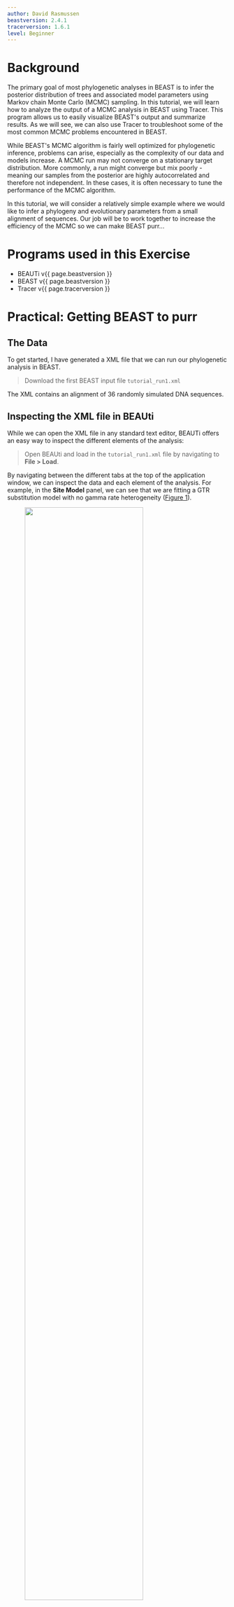 ```yaml
---
author: David Rasmussen
beastversion: 2.4.1
tracerversion: 1.6.1
level: Beginner
---
```



# Background

The primary goal of most phylogenetic analyses in BEAST is to infer the posterior distribution of trees and associated model parameters using Markov chain Monte Carlo (MCMC) sampling. In this tutorial, we will learn how to analyze the output of a MCMC analysis in BEAST using Tracer. This program allows us to easily visualize BEAST's output and summarize results. As we will see, we can also use Tracer to troubleshoot some of the most common MCMC problems  encountered in BEAST.

While BEAST's MCMC algorithm is fairly well optimized for phylogenetic inference, problems can arise, especially as the complexity of our data and models increase. A MCMC run may not converge on a stationary target distribution. More commonly, a run might converge but mix poorly - meaning our samples from the posterior are highly autocorrelated and therefore not independent. In these cases, it is often necessary to tune the performance of the MCMC algorithm.

In this tutorial, we will consider a relatively simple example where we would like to infer a phylogeny and evolutionary parameters from a small alignment of sequences.  Our job will be to work together to increase the efficiency of the MCMC so we can make BEAST purr...


# Programs used in this Exercise



-  BEAUTi v{{ page.beastversion }}
-  BEAST v{{ page.beastversion }}
-  Tracer v{{ page.tracerversion }} 




# Practical: Getting BEAST to purr



## The Data

To get started, I have generated a XML file that we can run our phylogenetic analysis in BEAST.


> Download the first BEAST input file `tutorial_run1.xml`
> 

The XML contains an alignment of 36 randomly simulated DNA sequences. 


## Inspecting the XML file in BEAUti

While we can open the XML file in any standard text editor, BEAUTi offers an easy way to inspect the different elements of the analysis: 


> Open BEAUti and load in the `tutorial_run1.xml` file by navigating to **File > Load**.
> 

By navigating between the different tabs at the top of the application window, we can inspect the data and each element of the analysis. For example, in the **Site Model** panel, we can see that we are fitting a GTR substitution model with no gamma rate heterogeneity ([Figure 1](#fig:beauti_run1)).

<figure>
	<a id="fig:beauti_run1"></a>
	<img style="width:80.0%;" src="figures/beauti_run1.png" alt="">
	<figcaption>Figure 1: The Site Model panel in BEAUTi</figcaption>
</figure>
<br>



### Running the XML in BEAST

We are now ready to run our first analysis in BEAST.


> Open BEAST and choose `tutorial_run1.xml` as the BEAST XML file. Then click **Run**.
> 

<figure>
	<a id="fig:beast_run1"></a>
	<img style="width:50.0%;" src="figures/beast_input_run1.png" alt="">
	<figcaption>Figure 2: Running BEAST with a user-specified random number seed.</figcaption>
</figure>
<br>


If you set the random number seed to 1985, you should be able to reproduce my results exactly ([Figure 2](#fig:beast_run1)). Feel free to use another seed if you would like to experiment. Since we are only running 200,000 iterations, the MCMC should finish running in under 30 seconds.


### Visualizing BEAST's output in Tracer


> Open Tracer and navigate to **File > Import Trace File**, then open `tutorial_run1.log`
> 

Tracer allows us to quickly visualize BEAST's MCMC output in order to check performance and see our parameter estimates. On the left there is a panel where all model parameters are listed along with their mean posterior estimates and Effective Sample Size (ESS). Recall that the ESS tells us how many pseudo-independent samples we have from the posterior, so the higher the better. Here, we can see that the ESS is low for all parameters, indicating that we do not yet have a good estimate of the posterior distribution.

By selecting a parameter in the left panel and then clicking on the **Trace** tab, we can see how the MCMC explored parameter space ([Figure 3](#fig:tracer_run1)). For the clockRate parameter for instance, we see that the chain quickly converged to a value of about 0.01 (the true value used to simulate the sequence data), but mixing was poor, hence the low ESS. 

<figure>
	<a id="fig:tracer_run1"></a>
	<img style="width:80.0%;" src="figures/tracer_run1.png" alt="">
	<figcaption>Figure 3: A trace plot for the clockRate parameter</figcaption>
</figure>
<br>


We can also be see our posterior estimates for each parameter by clicking on the **Estimates** tab while highlighting the desired parameter in the left panel. This provides us with various summary statistics and a frequency histogram representing our estimate of the posterior distribution constructed from our MCMC samples. For the clockRate parameter, we can see that our estimate of the posterior is extremely rough, again because we have so few uncorrelated samples from the posterior ([Figure 4](#fig:tracer_run1_ests)).

<figure>
	<a id="fig:tracer_run1_ests"></a>
	<img style="width:80.0%;" src="figures/tracer_run1_ests.png" alt="">
	<figcaption>Figure 4: Posterior estimates of the clockRate in Tracer.</figcaption>
</figure>
<br>



### Run 2: Increasing the chain length

By checking the ESS, trace plots and parameter estimates, we got the picture that none of our parameters in Run 1 mixed well. In this case, the simplest thing to try is to rerun the MCMC for more iterations.


> Load the `tutorial_run1.xml` back into BEAUti using **File > Load**. Navigate to the MCMC panel and increase the chain length to 1 million . You may also want to change the file name for the log file to `tutorial_run2.log` so we do not overwrite our previous results. When done, navigate **File > Save As** and save as `tutorial_run2.xml`.
> 


> Run the `tutorial_run2.xml` file in BEAST as we did before. When done, open the `tutorial_run2.log` in Tracer.
> 

<figure>
	<a id="fig:beauti_run2"></a>
	<img style="width:80.0%;" src="figures/beauti_run2.png" alt="">
	<figcaption>Figure 5: Increasing the chain length in BEAUTi</figcaption>
</figure>
<br>


Looking at the MCMC output in Tracer, we see that that increasing the chain length did help some ([Figure 6](#fig:tracer_run2)). The ESS values are higher and the traces look better, but still not great. In the next section, we will continue to focus on the clockRate parameter because it still has a low ESS and appears to mix especially poorly. 

<figure>
	<a id="fig:tracer_run2"></a>
	<img style="width:80.0%;" src="figures/tracer_run2.png" alt="">
	<figcaption>Figure 6: A trace plot for the clockRate parameter</figcaption>
</figure>
<br>



### Run 3: Changing the clockRate operators

If one parameter in particular is not converging or mixing well, we can try to tweak that parameter's operator(s). Remember that BEAST's operators control what new parameter values are proposed at each MCMC iteration and how these proposals are made (i.e. the proposal distribution). Since the **clockRate** parameter was not mixing well in Run 2, we will try increasing the frequency at which new **clockRates** are proposed.


> Load the `tutorial_run2.xml` back into BEAUti and select `View > Show Operators` panel. This will bring up a new panel showing all the operators in use ([Figure 7](#fig:beauti_run3)). Click on the black triangle next to `Scale:clockRate`. In the menu that drops down, check **Optimize**. In the box to the right of `Scale.clockRate`, change the value from **0.1** to **3.0**. Now navigate to the MCMC panel and change the file name for the log file to `tutorial_run3.log`. When done, save as `tutorial_run3.xml`.
> 

<figure>
	<a id="fig:beauti_run3"></a>
	<img style="width:80.0%;" src="figures/beauti_run3.png" alt="">
	<figcaption>Figure 7: The Operators panel in BEAUTi</figcaption>
</figure>
<br>
 

So, what just happened? We told BEAST to try to automatically optimize the scale operator on the clockRate, which moves the parameter value up or down. Note that by default, operators are automatically optimized in BEAST, but for the purposes of this tutorial I turned off auto-optimization to get especially bad mixing. We also increased the weight on this scale operator so that new **clockRates** will be proposed more often in the MCMC. Going from a weight of 1.0 to 3.0 means that new proposals for that parameter will be made three times more often, but the frequency at which a given operator is called depends on the weights given to other operators. So if there are parameters with very high ESS values, we may want to reallocate weight on their operators to operators on less well mixing parameters. For fun, you may want to guess what each operator in the **Operators** panel is doing.



> Run the `tutorial_run3.xml` in BEAST and then open the `tutorial_run3.log` in Tracer.
> 

We can see that optimizing the operator dramatically improves mixing for the clockRate ([Figure 8](#fig:tracer_run3)). But there is still room for improvement.

<figure>
	<a id="fig:tracer_run3"></a>
	<img style="width:80.0%;" src="figures/tracer_run3.png" alt="">
	<figcaption>Figure 8: A trace plot for the clockRate parameter</figcaption>
</figure>
<br>
 

One thing to keep in mind is that BEAST is using MCMC to explore a multidimensional parameter space, and poor mixing in one dimension can be caused by poor mixing in another dimension. This often arises because two parameters are highly correlated. We can identify these correlations in Tracer by visualizing the joint distribution of a pair of parameters together. To do this, select one parameter in the left panel and then, while holding the command key, select another. Then click on the **Joint-Marginal** tab at the top. Looking at the pairwise joint distribution for **TreeHeight** and **clockRate**, we see that these two parameters are highly negatively correlated ([Figure 9](#fig:tracer_run3Joint)). We therefore may want to add an operator that updates these parameters together to more efficiently explore their parameter space.

<figure>
	<a id="fig:tracer_run3Joint"></a>
	<img style="width:80.0%;" src="figures/tracer_run3Joint.png" alt="">
	<figcaption>Figure 9: The joint posterior distribution of TreeHeight and clockRate</figcaption>
</figure>
<br>



### Run 4: Adding an upDown operator

The easiest way to improve MCMC performance when two parameters are highly negatively correlated is to add an **UpDown** operator. This operator scales one parameter up while scaling the other parameter down. If two parameters are highly positively correlated we can also use this operator to scale both parameters in the same direction, up or down. 


> Load the `tutorial_run3.xml` back into BEAUti and select `View > Show Operators` panel. Click on the black triangle next to **UpDown clockRate**. In the menu that drops down, check **Optimize**. In the box to the right, change the weight on the UpDown operator from **0.0** to **3.0**. In the MCMC panel, change the file name for the log file to `tutorial_run3.log`. When done, save as ftutorial_run4.xml`.
> 

We just added an **UpDown** operator on the **clockRate** and the **TreeHeight**. The fact that these two parameters are highly negatively correlated makes perfect sense. An increase in the **clockRate** means that less time is needed for substitutions to accumulate along branches; meaning branches can be shorter and yet still explain the same amount of accumulated evolutionary change in the sequence data. If all branches in the tree become shorter, then the total **TreeHeight** will also decrease. Thus it makes sense to include an **UpDown** operator on **clockRate** and **TreeHeight**. In fact, by default BEAUTi includes this operator. However, I disabled it in the original XML file by setting the weight on this operator to zero for the purpose of illustration.


> Run the `tutorial_run4.xml` in BEAST and then open the `tutorial_run4.log` in Tracer.
> 

Looking at the MCMC output in Tracer, we see that all parameters are starting to mix well with relatively high ESS values. Personally, I would probably want to run one final MCMC for several million iterations just to be on the safe side, but this can easily be done by adding more iterations to the chain as we did for Run 2.  Alternatively, multiple different MCMC runs can be combined using the program LogCombiner that comes packaged with BEAST. This may be better than running one single long analysis, as it allows us to be sure independent runs are converging on similar parameters.  

<figure>
	<a id="fig:tracer_run4"></a>
	<img style="width:80.0%;" src="figures/tracer_run4.png" alt="">
	<figcaption>Figure 10: A trace plot for the clockRate parameter</figcaption>
</figure>
<br>



### Further things to keep in mind


-  The number of MCMC iterations needed to achieve a reasonable posterior sample in this tutorial was quite small. With larger alignments, much longer chains may be needed.
-  In this tutorial we only considered MCMC performance with respect to exploring parameter space, but we also need to consider tree space. One simple diagnostic for checking convergence and mixing in tree space is to look at the trace plot for the tree likelihood. Poor mixing in the tree likelihood can indicate problems exploring tree space.
-  It is always a good idea to check your posterior estimates against sampling from the prior.  



# Useful Links


-  [*Bayesian Evolutionary Analysis with BEAST 2; chapter 10.*](http://www.beast2.org/book.html)  {% cite BEAST2book2014 --file Troubleshooting/master-refs %}



----

# Relevant References

{% bibliography --cited --file Troubleshooting/master-refs %}


